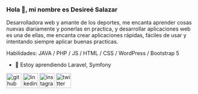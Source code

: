 
### Hola 👋, mi nombre es Desireé Salazar
Desarrolladora web y amante de los deportes, me encanta aprender cosas nuevas diariamente y ponerlas en practica, y desarrollar aplicaciones web es una de ellas, me encanta crear aplicaciones rápidas, fáciles de usar y intentando siempre aplicar buenas practicas.

Habilidades: JAVA / PHP / JS / HTML / CSS /  WordPress / Bootstrap 5

- 🌱 Estoy aprendiendo Laravel, Symfony 


[<img src='https://cdn.jsdelivr.net/npm/simple-icons@3.0.1/icons/github.svg' alt='github' height='40'>](https://github.com/desalaz)  [<img src='https://cdn.jsdelivr.net/npm/simple-icons@3.0.1/icons/linkedin.svg' alt='linkedin' height='40'>](https://www.linkedin.com/in/desireé-salazar-169992124/)  [<img src='https://cdn.jsdelivr.net/npm/simple-icons@3.0.1/icons/instagram.svg' alt='instagram' height='40'>](https://www.instagram.com/desi2786/)  [<img src='https://cdn.jsdelivr.net/npm/simple-icons@3.0.1/icons/twitter.svg' alt='twitter' height='40'>](https://twitter.com/desi2786)  









<!--
**desalaz/desalaz** is a ✨ _special_ ✨ repository because its `README.md` (this file) appears on your GitHub profile.

Here are some ideas to get you started:

- 🔭 I’m currently working on ...
- 🌱 I’m currently learning ...
- 👯 I’m looking to collaborate on ...
- 🤔 I’m looking for help with ...
- 💬 Ask me about ...
- 📫 How to reach me: ...
- 😄 Pronouns: ...
- ⚡ Fun fact: ...
-->
